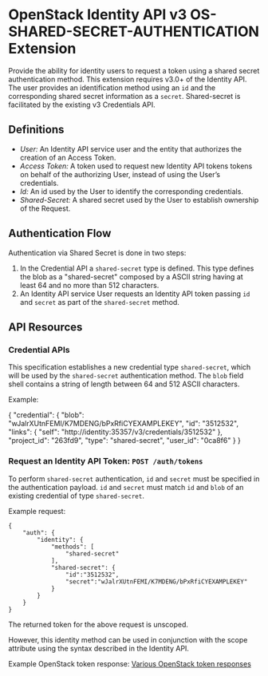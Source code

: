 OpenStack Identity API v3 OS-SHARED-SECRET-AUTHENTICATION Extension
===================================================================

Provide the ability for identity users to request a token using a shared
secret authentication method. This extension requires v3.0+ of the Identity API.
The user provides an identification method using an `id` and the corresponding
shared secret information as a `secret`.
Shared-secret is facilitated by the existing v3 Credentials API.

Definitions
-----------

- *User:* An Identity API service user and the entity that authorizes the
  creation of an Access Token.
- *Access Token:* A token used to request new Identity API tokens
  tokens on behalf of the authorizing User, instead of using the User’s
  credentials.
- *Id:* An id used by the User to identify the corresponding credentials.
- *Shared-Secret:* A shared secret used by the User to establish ownership of
  the Request.

Authentication Flow
-------------------

Authentication via Shared Secret is done in two steps:

1. In the Credential API a `shared-secret` type is defined. This type defines
   the blob as a "shared-secret" composed by a ASCII string having at least 64
   and no more than 512 characters.
2. An Identity API service User requests an Identity API token passing `id` and
   `secret` as part of the `shared-secret` method.

API Resources
-------------

### Credential APIs

This specification establishes a new credential type `shared-secret`, which will
be used by the `shared-secret` authentication method. The `blob` field shell
contains a string of length between 64 and 512 ASCII characters.

Example:

{
    "credential": {
        "blob": "wJalrXUtnFEMI/K7MDENG/bPxRfiCYEXAMPLEKEY",
        "id": "3512532",
        "links": {
            "self": "http://identity:35357/v3/credentials/3512532"
        },
        "project_id": "263fd9",
        "type": "shared-secret",
        "user_id": "0ca8f6"
    }
}

### Request an Identity API Token: `POST /auth/tokens`

To perform `shared-secret` authentication, `id` and `secret` must be specified
in the authentication payload. `id` and `secret` must match `id` and `blob` of
an existing credential of type `shared-secret`.

Example request:

    {
        "auth": {
            "identity": {
                "methods": [
                    "shared-secret"
                ],
                "shared-secret": {
                    "id":"3512532",
                    "secret":"wJalrXUtnFEMI/K7MDENG/bPxRfiCYEXAMPLEKEY"
                }
            }
        }
    }

The returned token for the above request is unscoped.

However, this identity method can be used in conjunction with the scope
attribute using the syntax described in the Identity API.

Example OpenStack token response: [Various OpenStack token responses](https://github.com/openstack/identity-api/blob/master/openstack-identity-api/v3/src/markdown/identity-api-v3.md#authentication-responses)
